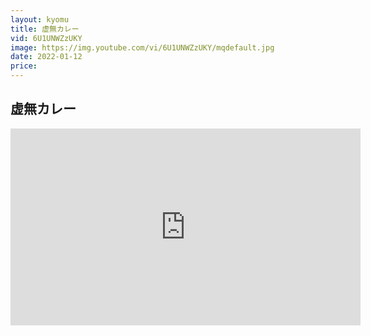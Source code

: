 ```yaml
---
layout: kyomu
title: 虚無カレー
vid: 6U1UNWZzUKY
image: https://img.youtube.com/vi/6U1UNWZzUKY/mqdefault.jpg
date: 2022-01-12
price:
---
```


## 虚無カレー

<div class="youtube">
  <iframe width="560" height="315" src="https://www.youtube.com/embed/6U1UNWZzUKY" frameborder="0" allow="accelerometer; autoplay; encrypted-media; gyroscope; picture-in-picture" allowfullscreen></iframe>
</div>
